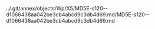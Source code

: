 ../.git/annex/objects/Wp/X5/MD5E-s120--d1066438aa042be3cb4abcd9c3db4d69.md/MD5E-s120--d1066438aa042be3cb4abcd9c3db4d69.md
